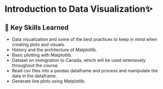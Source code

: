 # Introduction to Data Visualization✨
## 🔑 Key Skills Learned

- Data visualization and some of the best practices to keep in mind when creating plots and visuals.
- History and the architecture of Matplotlib.
- Basic plotting with Matplotlib.
- Dataset on immigration to Canada, which will be used extensively throughout the course.
- Read csv files into a pandas dataframe and process and manipulate the data in the dataframe.
- Generate line plots using Matplotlib.
